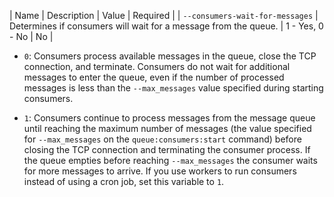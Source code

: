 | Name | Description | Value | Required |
| `--consumers-wait-for-messages` | Determines if consumers will wait for a message from the queue. | 1 - Yes, 0 - No | No |

*  `0`: Consumers process available messages in the queue, close the TCP connection, and terminate. Consumers do not wait for additional messages to enter the queue, even if the number of processed messages is less than the `--max_messages` value specified during starting consumers.

*  `1`: Consumers continue to process messages from the message queue until reaching the maximum number of messages (the value specified for `--max_messages` on the `queue:consumers:start` command) before closing the TCP connection and terminating the consumer process. If the queue empties before reaching `--max_messages` the consumer waits for more messages to arrive. If you use workers to run consumers instead of using a cron job, set this variable to `1`.
